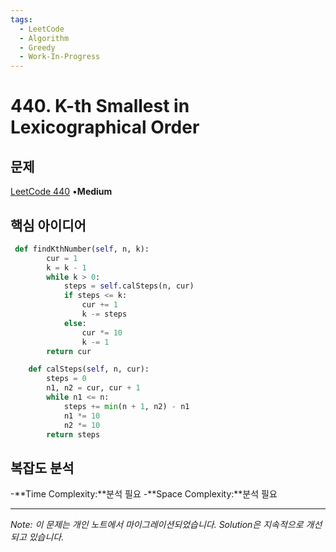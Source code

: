 ```yaml
---
tags:
  - LeetCode
  - Algorithm
  - Greedy
  - Work-In-Progress
---
```


# 440. K-th Smallest in Lexicographical Order

## 문제

[LeetCode 440](https://leetcode.com/problems/k-th-smallest-in-lexicographical-order/) •**Medium**

## 핵심 아이디어

```python
 def findKthNumber(self, n, k):
        cur = 1
        k = k - 1
        while k > 0:
            steps = self.calSteps(n, cur)
            if steps <= k:
                cur += 1
                k -= steps
            else:
                cur *= 10
                k -= 1
        return cur

    def calSteps(self, n, cur):
        steps = 0
        n1, n2 = cur, cur + 1
        while n1 <= n:
            steps += min(n + 1, n2) - n1
            n1 *= 10
            n2 *= 10
        return steps
```

## 복잡도 분석

-**Time Complexity:**분석 필요
-**Space Complexity:**분석 필요

---

*Note: 이 문제는 개인 노트에서 마이그레이션되었습니다. Solution은 지속적으로 개선되고 있습니다.*
